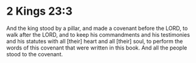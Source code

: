 # 2 Kings 23:3

And the king stood by a pillar, and made a covenant before the LORD, to walk after the LORD, and to keep his commandments and his testimonies and his statutes with all [their] heart and all [their] soul, to perform the words of this covenant that were written in this book. And all the people stood to the covenant.
